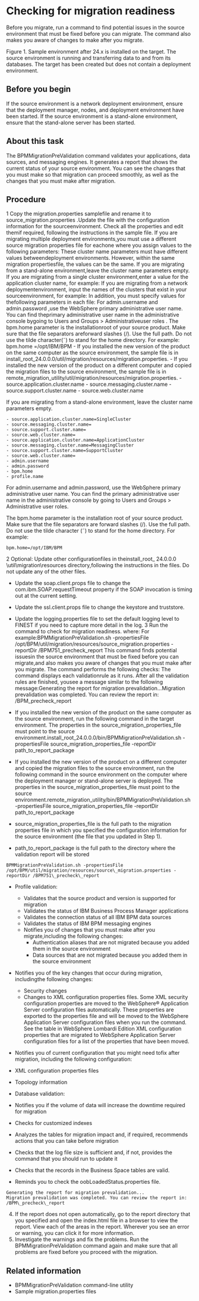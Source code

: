 # Checking for migration readiness

Before you migrate, run a command
to find potential issues in the source environment that must be fixed
before you can migrate. The command also makes you aware of changes
to make after you migrate.

Figure 1. Sample environment after 24.x is installed on the target. The source environment is
running and transferring data to and from its databases. The target has been created but does not
contain a deployment environment.

<!-- image -->

<!-- image -->

## Before you begin

If the source environment is
a network deployment environment, ensure that the deployment manager,
nodes, and deployment environment have been started. If the source
environment is a stand-alone environment, ensure that the stand-alone
server has been started.

## About this task

The BPMMigrationPreValidation command
validates your applications, data sources, and messaging engines.
It generates a report that shows the current status of your source
environment. You can see the changes that you must make so that migration
can proceed smoothly, as well as the changes that you must make after
migration.

## Procedure

1 Copy the migration.properties samplefile and rename it to source\_migration.properties .Update the file with the configuration information for the sourceenvironment. Check all the properties and edit themif required, following the instructions in the sample file. If you are migrating multiple deployment environments,you must use a different source migration properties file for eachone where you assign values to the following parameters: These cluster name parameters must have different values betweendeployment environments. However, within the same migration propertiesfile, the values can be the same. If you are migrating from a stand-alone environment,leave the cluster name parameters empty. If you are migrating from a single cluster environment,enter a value for the application cluster name, for example: If you are migrating from a network deploymentenvironment, input the names of the clusters that exist in your sourceenvironment, for example: In addition, you must specify values for thefollowing parameters in each file: For admin.username and admin.password ,use the WebSphere primary administrative user name. You can find theprimary administrative user name in the administrative console bygoing to Users and Groups > Administrativeuser roles . The bpm.home parameter is the installationroot of your source product. Make sure that the file separators areforward slashes (/). Use the full path. Do not use the tilde character(˜) to stand for the home directory. For example: bpm.home =/opt/IBM/BPM
    - If you installed the new version of the product on the same computer
as the source environment, the sample file is in install\_root\_24.0.0.0/util/migration/resources/migration.properties.
    - If you installed the new version of the product on a different
computer and copied the migration files to the source environment,
the sample file is in
remote\_migration\_utility/util/migration/resources/migration.properties.
    - source.application.cluster.name
    - source.messaging.cluster.name
    - source.support.cluster.name
    - source.web.cluster.name

If you are migrating from a stand-alone environment,
leave the cluster name parameters empty.

    - source.application.cluster.name=SingleCluster
    - source.messaging.cluster.name=
    - source.support.cluster.name=
    - source.web.cluster.name=
    - source.application.cluster.name=ApplicationCluster
    - source.messaging.cluster.name=MessagingCluster
    - source.support.cluster.name=SupportCluster
    - source.web.cluster.name=
    - admin.username
    - admin.password
    - bpm.home
    - profile.name

For admin.username and admin.password,
use the WebSphere primary administrative user name. You can find the
primary administrative user name in the administrative console by
going to Users and Groups > Administrative
user roles.

The bpm.home parameter is the installation
root of your source product. Make sure that the file separators are
forward slashes (/). Use the full path. Do not use the tilde character
(˜) to stand for the home directory.  For example:

```
bpm.home=/opt/IBM/BPM
```

2 Optional: Update other configurationfiles in theinstall\_root\_ 24.0.0.0 \util\migration\resources directory,following the instructions in the files. Do not update any of the other files.

- Update the soap.client.props file to change
the
com.ibm.SOAP.requestTimeout property if the SOAP
invocation is timing out at the current setting.
- Update the ssl.client.props file to change
the keystore and truststore.
- Update the logging.properties file to set
the default logging level to FINEST if you need to capture more detail
in the log.
3 Run the command to check for migration readiness. where: For example:BPMMigrationPreValidation.sh -propertiesFile /opt/BPM/util/migration/resources/source\_migration.properties -reportDir /BPM751\_precheck\_report This command finds potential issuesin the source environment that must be fixed before you can migrate,and also makes you aware of changes that you must make after you migrate. The command performs the following checks: The command displays each validationrule as it runs. After all the validation rules are finished, yousee a message similar to the following message:Generating the report for migration prevalidation...Migration prevalidation was completed. You can review the report in: /BPM\_precheck\_report

- If you installed the new version of the product on the same computer
as the source environment, run the following command in the target
environment. The properties in the
source\_migration\_properties\_file must point to
the source environment.install\_root\_24.0.0.0/bin/BPMMigrationPreValidation.sh -propertiesFile source\_migration\_properties\_file -reportDir path\_to\_report\_package

- If you installed the new version of the product on a different
computer and copied the migration files to the source environment,
run the following command in the source environment on the computer
where the deployment manager or stand-alone server is deployed. The
properties in the source\_migration\_properties\_file must
point to the source environment.remote\_migration\_utility/bin/BPMMigrationPreValidation.sh -propertiesFile source\_migration\_properties\_file -reportDir path\_to\_report\_package

- source\_migration\_properties\_file is the full
path to the migration properties file in which you specified the configuration
information for the source environment (the file that you updated
in Step 1).
- path\_to\_report\_package is the full path to
the directory where the validation report will be stored

```
BPMMigrationPreValidation.sh -propertiesFile /opt/BPM/util/migration/resources/source\_migration.properties -reportDir /BPM751\_precheck\_report
```

- Profile validation:
    - Validates that the source product and version is supported
for migration
    - Validates the status of IBM Business Process Manager
 applications
    - Validates the connection status of all IBM BPM data sources
    - Validates the status of IBM BPM messaging
engines
    - Notifies you of changes that you must make after you migrate,including the following changes:
        - Authentication aliases that are not migrated because
you added them in the source environment
        - Data sources that are not migrated because you added
them in the source environment
- Notifies you of the key changes that occur during migration, includingthe following changes:
    - Security changes
    - Changes to XML configuration properties files. Some
XML security configuration properties are moved to the WebSphere® Application
Server configuration
files automatically. These properties are exported to the properties
file and will be moved to the WebSphere Application
Server configuration
files when you run the command. See the table in WebSphere Lombardi
Edition XML configuration properties that are migrated to WebSphere
Application Server configuration files for a list of the properties
that have been moved.
- Notifies you of current configuration that you might need tofix after migration, including the following configuration:

- XML configuration properties files
- Topology information
- Database validation:

- Notifies you if the volume of data will increase the
downtime required for migration
- Checks for customized indexes
- Analyzes the tables for migration impact and, if required,
recommends actions that you can take before migration
- Checks that the log file size is sufficient and,
if not, provides the command that you should run to update it
- Checks that the records in the Business Space tables
are valid.
- Reminds you to check the oobLoadedStatus.properties
file.

```
Generating the report for migration prevalidation...
Migration prevalidation was completed. You can review the report in: /BPM\_precheck\_report
```

4. If the report does not open automatically,
go to the report directory that you specified and open the index.html file
in a browser to view the report. 
View
each of the areas in the report. Wherever you see an error or warning,
you can click it for more information.
5. Investigate the warnings and fix the problems.
Run the BPMMigrationPreValidation command again
and make sure that all problems are fixed before you proceed with
the migration.

## Related information

- BPMMigrationPreValidation command-line utility
- Sample migration.properties files